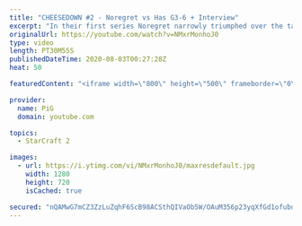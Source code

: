 ```yaml
---
title: "CHEESEDOWN #2 - Noregret vs Has G3-6 + Interview"
excerpt: "In their first series Noregret narrowly triumphed over the taiwanese player. Now Has will have to unholster every cannon and proxy dark shrine in his arsenal to bring it back and fight for the title. I’m also bloody curious to see if chronoboost makes up for the lack of a MSC when a match is full on"
originalUrl: https://youtube.com/watch?v=NMxrMonhoJ0
type: video
length: PT30M55S
publishedDateTime: 2020-08-03T00:27:28Z
heat: 50

featuredContent: "<iframe width=\"800\" height=\"500\" frameborder=\"0\" src=\"https://www.youtube.com/embed/NMxrMonhoJ0\" allow=\"accelerometer; autoplay; encrypted-media; gyroscope; picture-in-picture\" allowfullscreen></iframe>"

provider:
  name: PiG
  domain: youtube.com

topics:
  - StarCraft 2

images:
  - url: https://i.ytimg.com/vi/NMxrMonhoJ0/maxresdefault.jpg
    width: 1280
    height: 720
    isCached: true

secured: "nQAMwG7mCZ3ZzLuZqhF6ScB98ACSthQIVaOb5W/OAuM356p23yqXfGd1ofubd0q6VNhG3MjaT3lQAuwOi8NbMzRiAhsDSpYONNsENJ1TToXpJdu1CDWcLvYsAA835ix5pSr8eM08ZSNBa+80FizwztqZRBiLtHhvMboWU8bzZ0Qfe/57c8nXO2jqTHQe8rKscwzXR4iPIDvtBrtHjfVT8LitQWNJDL5WytQGjt7hc/tjd8dQfCaIENPNhpjcuFKZQ6eiQ3p/QiqAQGgz0euXoGDTrmIjDpcNbx4ccZibKJStn/OgI7XxN7W0LYApSNtvV74DnCpmFul55fbXmuwRFi2Mf/iYfZbEYSSbDEVJJG54zMWlBjK3dJpNjJV8T7ukTKOS0+XE1fUiPeRua9kvvVZyy9Wc2vf0BniUcO7SBvI=;Af+1Q1GRh6VvXxmW+JZOnw=="
---
```


